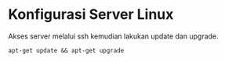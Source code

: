 # Konfigurasi Server Linux

Akses server melalui ssh kemudian lakukan update dan upgrade.&#x20;

```
apt-get update && apt-get upgrade
```

